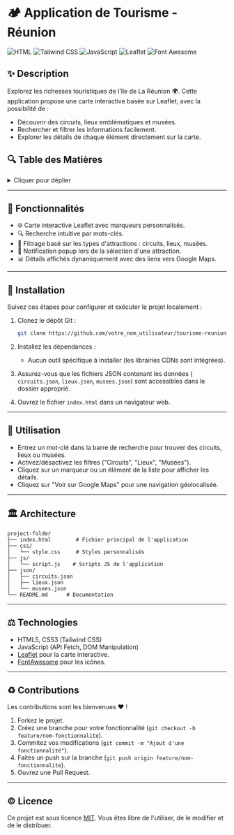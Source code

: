 # 🏕️ **Application de Tourisme - Réunion**

![HTML](https://img.shields.io/badge/HTML5-E34F26?style=for-the-badge&logo=html5&logoColor=white)
![Tailwind CSS](https://img.shields.io/badge/TailwindCSS-06B6D4?style=for-the-badge&logo=tailwindcss&logoColor=white)
![JavaScript](https://img.shields.io/badge/JavaScript-F7DF1E?style=for-the-badge&logo=javascript&logoColor=black)
![Leaflet](https://img.shields.io/badge/Leaflet-199900?style=for-the-badge&logo=leaflet&logoColor=white)
![Font Awesome](https://img.shields.io/badge/Font%20Awesome-339AF0?style=for-the-badge&logo=font-awesome&logoColor=white)

## ✨ **Description**
Explorez les richesses touristiques de l'île de La Réunion 🌍. Cette application propose une carte interactive basée sur Leaflet, avec la possibilité de :

- Découvrir des circuits, lieux emblématiques et musées.
- Rechercher et filtrer les informations facilement.
- Explorer les détails de chaque élément directement sur la carte.

## 🔍 **Table des Matières**
<details>
  <summary>Cliquer pour déplier</summary>

- [Fonctionnalités](#-fonctionnalit%C3%A9s)
- [Installation](#-installation)
- [Utilisation](#-utilisation)
- [Architecture](#-architecture)
- [Technologies](#%EF%B8%8F-technologies)
- [Contributions](#-contributions)
- [Licence](#%C2%A9-licence)
</details>

---

## 🎢 **Fonctionnalités**

- 🌐 Carte interactive Leaflet avec marqueurs personnalisés.
- 🔍 Recherche intuitive par mots-clés.
- 🔬 Filtrage basé sur les types d'attractions : circuits, lieux, musées.
- 🔔 Notification popup lors de la sélection d'une attraction.
- 📊 Détails affichés dynamiquement avec des liens vers Google Maps.

---

## 🚀 **Installation**

Suivez ces étapes pour configurer et exécuter le projet localement :

1. Clonez le dépôt Git :
   ```bash
   git clone https://github.com/votre_nom_utilisateur/tourisme-reunion.git
   ```

2. Installez les dépendances :
   - Aucun outil spécifique à installer (les librairies CDNs sont intégrées).

3. Assurez-vous que les fichiers JSON contenant les données (
`circuits.json`, `lieux.json`, `musees.json`) sont accessibles dans le dossier approprié.

4. Ouvrez le fichier `index.html` dans un navigateur web.

---

## 📖 **Utilisation**

- Entrez un mot-clé dans la barre de recherche pour trouver des circuits, lieux ou musées.
- Activez/désactivez les filtres ("Circuits", "Lieux", "Musées").
- Cliquez sur un marqueur ou un élément de la liste pour afficher les détails.
- Cliquez sur "Voir sur Google Maps" pour une navigation géolocalisée.

---

## 🏛️ **Architecture**

```text
project-folder
├── index.html        # Fichier principal de l'application
├── css/
│   └── style.css     # Styles personnalisés
├── js/
│   └── script.js    # Scripts JS de l'application
├── json/
│   ├── circuits.json
│   ├── lieux.json
│   └── musees.json
└── README.md      # Documentation
```

---

## ⚖️ **Technologies**

- HTML5, CSS3 (Tailwind CSS)
- JavaScript (API Fetch, DOM Manipulation)
- [Leaflet](https://leafletjs.com/) pour la carte interactive.
- [FontAwesome](https://fontawesome.com/) pour les icônes.

---

## ♻️ **Contributions**

Les contributions sont les bienvenues ♥ ! 

1. Forkez le projet.
2. Créez une branche pour votre fonctionnalité (`git checkout -b feature/nom-fonctionnalite`).
3. Commitez vos modifications (`git commit -m "Ajout d'une fonctionnalité"`).
4. Faites un push sur la branche (`git push origin feature/nom-fonctionnalite`).
5. Ouvrez une Pull Request.

---

## © **Licence**

Ce projet est sous licence [MIT](LICENSE). Vous êtes libre de l'utiliser, de le modifier et de le distribuer.
